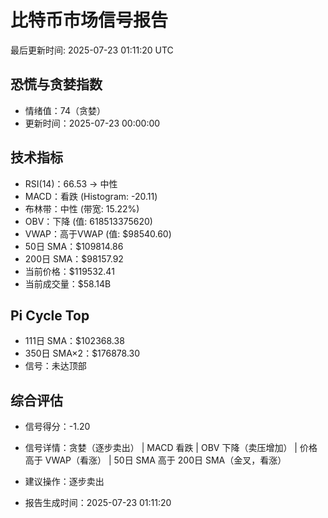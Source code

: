 # 比特币市场信号报告

最后更新时间: 2025-07-23 01:11:20 UTC

## 恐慌与贪婪指数
- 情绪值：74（贪婪）
- 更新时间：2025-07-23 00:00:00

## 技术指标
- RSI(14)：66.53 → 中性
- MACD：看跌 (Histogram: -20.11)
- 布林带：中性 (带宽: 15.22%)
- OBV：下降 (值: 618513375620)
- VWAP：高于VWAP (值: $98540.60)
- 50日 SMA：$109814.86
- 200日 SMA：$98157.92
- 当前价格：$119532.41
- 当前成交量：$58.14B

## Pi Cycle Top
- 111日 SMA：$102368.38
- 350日 SMA×2：$176878.30
- 信号：未达顶部

## 综合评估
- 信号得分：-1.20
- 信号详情：贪婪（逐步卖出） | MACD 看跌 | OBV 下降（卖压增加） | 价格高于 VWAP（看涨） | 50日 SMA 高于 200日 SMA（金叉，看涨）
- 建议操作：逐步卖出

- 报告生成时间：2025-07-23 01:11:20